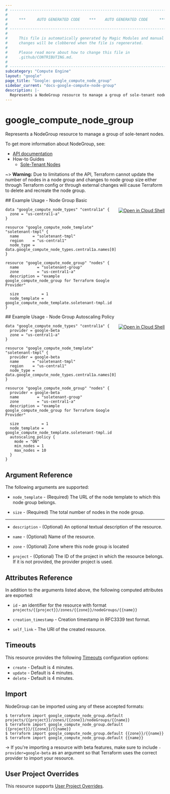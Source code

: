 ```yaml
---
# ----------------------------------------------------------------------------
#
#     ***     AUTO GENERATED CODE    ***    AUTO GENERATED CODE     ***
#
# ----------------------------------------------------------------------------
#
#     This file is automatically generated by Magic Modules and manual
#     changes will be clobbered when the file is regenerated.
#
#     Please read more about how to change this file in
#     .github/CONTRIBUTING.md.
#
# ----------------------------------------------------------------------------
subcategory: "Compute Engine"
layout: "google"
page_title: "Google: google_compute_node_group"
sidebar_current: "docs-google-compute-node-group"
description: |-
  Represents a NodeGroup resource to manage a group of sole-tenant nodes.
---
```


# google\_compute\_node\_group

Represents a NodeGroup resource to manage a group of sole-tenant nodes.


To get more information about NodeGroup, see:

* [API documentation](https://cloud.google.com/compute/docs/reference/rest/v1/nodeGroups)
* How-to Guides
    * [Sole-Tenant Nodes](https://cloud.google.com/compute/docs/nodes/)

~> **Warning:** Due to limitations of the API, Terraform cannot update the
number of nodes in a node group and changes to node group size either
through Terraform config or through external changes will cause
Terraform to delete and recreate the node group.

<div class = "oics-button" style="float: right; margin: 0 0 -15px">
  <a href="https://console.cloud.google.com/cloudshell/open?cloudshell_git_repo=https%3A%2F%2Fgithub.com%2Fterraform-google-modules%2Fdocs-examples.git&cloudshell_working_dir=node_group_basic&cloudshell_image=gcr.io%2Fgraphite-cloud-shell-images%2Fterraform%3Alatest&open_in_editor=main.tf&cloudshell_print=.%2Fmotd&cloudshell_tutorial=.%2Ftutorial.md" target="_blank">
    <img alt="Open in Cloud Shell" src="//gstatic.com/cloudssh/images/open-btn.svg" style="max-height: 44px; margin: 32px auto; max-width: 100%;">
  </a>
</div>
## Example Usage - Node Group Basic


```hcl
data "google_compute_node_types" "central1a" {
  zone = "us-central1-a"
}

resource "google_compute_node_template" "soletenant-tmpl" {
  name      = "soletenant-tmpl"
  region    = "us-central1"
  node_type = data.google_compute_node_types.central1a.names[0]
}

resource "google_compute_node_group" "nodes" {
  name        = "soletenant-group"
  zone        = "us-central1-a"
  description = "example google_compute_node_group for Terraform Google Provider"

  size          = 1
  node_template = google_compute_node_template.soletenant-tmpl.id
}
```
<div class = "oics-button" style="float: right; margin: 0 0 -15px">
  <a href="https://console.cloud.google.com/cloudshell/open?cloudshell_git_repo=https%3A%2F%2Fgithub.com%2Fterraform-google-modules%2Fdocs-examples.git&cloudshell_working_dir=node_group_autoscaling_policy&cloudshell_image=gcr.io%2Fgraphite-cloud-shell-images%2Fterraform%3Alatest&open_in_editor=main.tf&cloudshell_print=.%2Fmotd&cloudshell_tutorial=.%2Ftutorial.md" target="_blank">
    <img alt="Open in Cloud Shell" src="//gstatic.com/cloudssh/images/open-btn.svg" style="max-height: 44px; margin: 32px auto; max-width: 100%;">
  </a>
</div>
## Example Usage - Node Group Autoscaling Policy


```hcl
data "google_compute_node_types" "central1a" {
  provider = google-beta
  zone = "us-central1-a"
}

resource "google_compute_node_template" "soletenant-tmpl" {
  provider = google-beta
  name      = "soletenant-tmpl"
  region    = "us-central1"
  node_type = data.google_compute_node_types.central1a.names[0]
}

resource "google_compute_node_group" "nodes" {
  provider = google-beta
  name        = "soletenant-group"
  zone        = "us-central1-a"
  description = "example google_compute_node_group for Terraform Google Provider"

  size          = 1
  node_template = google_compute_node_template.soletenant-tmpl.id
  autoscaling_policy {
    mode = "ON"
    min_nodes = 1
    max_nodes = 10
  }
}
```

## Argument Reference

The following arguments are supported:


* `node_template` -
  (Required)
  The URL of the node template to which this node group belongs.

* `size` -
  (Required)
  The total number of nodes in the node group.


- - -


* `description` -
  (Optional)
  An optional textual description of the resource.

* `name` -
  (Optional)
  Name of the resource.

* `zone` -
  (Optional)
  Zone where this node group is located

* `project` - (Optional) The ID of the project in which the resource belongs.
    If it is not provided, the provider project is used.


## Attributes Reference

In addition to the arguments listed above, the following computed attributes are exported:

* `id` - an identifier for the resource with format `projects/{{project}}/zones/{{zone}}/nodeGroups/{{name}}`

* `creation_timestamp` -
  Creation timestamp in RFC3339 text format.
* `self_link` - The URI of the created resource.


## Timeouts

This resource provides the following
[Timeouts](/docs/configuration/resources.html#timeouts) configuration options:

- `create` - Default is 4 minutes.
- `update` - Default is 4 minutes.
- `delete` - Default is 4 minutes.

## Import

NodeGroup can be imported using any of these accepted formats:

```
$ terraform import google_compute_node_group.default projects/{{project}}/zones/{{zone}}/nodeGroups/{{name}}
$ terraform import google_compute_node_group.default {{project}}/{{zone}}/{{name}}
$ terraform import google_compute_node_group.default {{zone}}/{{name}}
$ terraform import google_compute_node_group.default {{name}}
```

-> If you're importing a resource with beta features, make sure to include `-provider=google-beta`
as an argument so that Terraform uses the correct provider to import your resource.

## User Project Overrides

This resource supports [User Project Overrides](https://www.terraform.io/docs/providers/google/guides/provider_reference.html#user_project_override).
